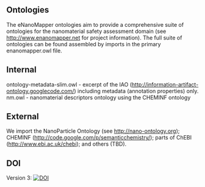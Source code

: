 Ontologies
----------

The eNanoMapper ontologies aim to provide a comprehensive suite of ontologies for the nanomaterial safety assessment domain (see http://www.enanomapper.net for project information). The full suite of ontologies can be found assembled by imports in the primary enanomapper.owl file. 


Internal
--------
ontology-metadata-slim.owl - excerpt of the IAO (http://information-artifact-ontology.googlecode.com/) including metadata (annotation properties) only. 
nm.owl - nanomaterial descriptors ontology using the CHEMINF ontology


External
--------
We import the NanoParticle Ontology (see http://nano-ontology.org); CHEMINF (http://code.google.com/p/semanticchemistry/); parts of ChEBI (http://www.ebi.ac.uk/chebi); and others (TBD). 

DOI
--------
Version 3: [![DOI](https://zenodo.org/badge/20764/enanomapper/ontologies.svg)](https://zenodo.org/badge/latestdoi/20764/enanomapper/ontologies)
